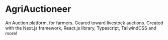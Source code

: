 # AgriAuctioneer
An Auction platform, for farmers. Geared toward livestock auctions. Created with the Next.js framework, React.js library, Typescript, TailwindCSS and more!

